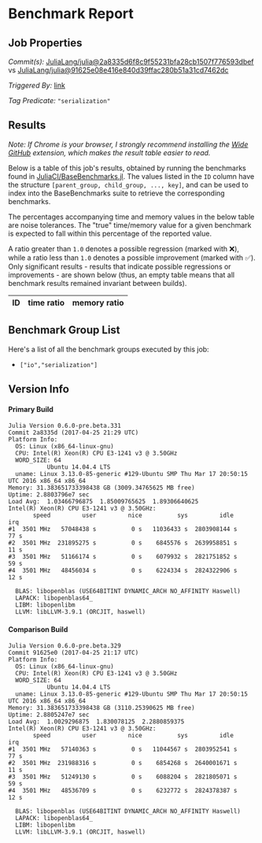 # Benchmark Report

## Job Properties

*Commit(s):* [JuliaLang/julia@2a8335d6f8c9f55231bfa28cb1507f776593dbef](https://github.com/JuliaLang/julia/commit/2a8335d6f8c9f55231bfa28cb1507f776593dbef) vs [JuliaLang/julia@91625e08e416e840d39ffac280b51a31cd7462dc](https://github.com/JuliaLang/julia/commit/91625e08e416e840d39ffac280b51a31cd7462dc)

*Triggered By:* [link](https://github.com/JuliaLang/julia/pull/21552#issuecomment-297173075)

*Tag Predicate:* `"serialization"`

## Results

*Note: If Chrome is your browser, I strongly recommend installing the [Wide GitHub](https://chrome.google.com/webstore/detail/wide-github/kaalofacklcidaampbokdplbklpeldpj?hl=en)
extension, which makes the result table easier to read.*

Below is a table of this job's results, obtained by running the benchmarks found in
[JuliaCI/BaseBenchmarks.jl](https://github.com/JuliaCI/BaseBenchmarks.jl). The values
listed in the `ID` column have the structure `[parent_group, child_group, ..., key]`,
and can be used to index into the BaseBenchmarks suite to retrieve the corresponding
benchmarks.

The percentages accompanying time and memory values in the below table are noise tolerances. The "true"
time/memory value for a given benchmark is expected to fall within this percentage of the reported value.

A ratio greater than `1.0` denotes a possible regression (marked with :x:), while a ratio less
than `1.0` denotes a possible improvement (marked with :white_check_mark:). Only significant results - results
that indicate possible regressions or improvements - are shown below (thus, an empty table means that all
benchmark results remained invariant between builds).

| ID | time ratio | memory ratio |
|----|------------|--------------|

## Benchmark Group List

Here's a list of all the benchmark groups executed by this job:

- `["io","serialization"]`

## Version Info

#### Primary Build

```
Julia Version 0.6.0-pre.beta.331
Commit 2a8335d (2017-04-25 21:29 UTC)
Platform Info:
  OS: Linux (x86_64-linux-gnu)
  CPU: Intel(R) Xeon(R) CPU E3-1241 v3 @ 3.50GHz
  WORD_SIZE: 64
           Ubuntu 14.04.4 LTS
  uname: Linux 3.13.0-85-generic #129-Ubuntu SMP Thu Mar 17 20:50:15 UTC 2016 x86_64 x86_64
Memory: 31.383651733398438 GB (3009.34765625 MB free)
Uptime: 2.8803796e7 sec
Load Avg:  1.03466796875  1.85009765625  1.89306640625
Intel(R) Xeon(R) CPU E3-1241 v3 @ 3.50GHz: 
       speed         user         nice          sys         idle          irq
#1  3501 MHz   57048438 s          0 s   11036433 s  2803908144 s         77 s
#2  3501 MHz  231895275 s          0 s    6845576 s  2639958851 s         11 s
#3  3501 MHz   51166174 s          0 s    6079932 s  2821751852 s         59 s
#4  3501 MHz   48456034 s          0 s    6224334 s  2824322906 s         12 s

  BLAS: libopenblas (USE64BITINT DYNAMIC_ARCH NO_AFFINITY Haswell)
  LAPACK: libopenblas64_
  LIBM: libopenlibm
  LLVM: libLLVM-3.9.1 (ORCJIT, haswell)

```

#### Comparison Build

```
Julia Version 0.6.0-pre.beta.329
Commit 91625e0 (2017-04-25 21:17 UTC)
Platform Info:
  OS: Linux (x86_64-linux-gnu)
  CPU: Intel(R) Xeon(R) CPU E3-1241 v3 @ 3.50GHz
  WORD_SIZE: 64
           Ubuntu 14.04.4 LTS
  uname: Linux 3.13.0-85-generic #129-Ubuntu SMP Thu Mar 17 20:50:15 UTC 2016 x86_64 x86_64
Memory: 31.383651733398438 GB (3110.25390625 MB free)
Uptime: 2.8805247e7 sec
Load Avg:  1.0029296875  1.830078125  2.2880859375
Intel(R) Xeon(R) CPU E3-1241 v3 @ 3.50GHz: 
       speed         user         nice          sys         idle          irq
#1  3501 MHz   57140363 s          0 s   11044567 s  2803952541 s         77 s
#2  3501 MHz  231988316 s          0 s    6854268 s  2640001671 s         11 s
#3  3501 MHz   51249130 s          0 s    6088204 s  2821805071 s         59 s
#4  3501 MHz   48536709 s          0 s    6232772 s  2824378387 s         12 s

  BLAS: libopenblas (USE64BITINT DYNAMIC_ARCH NO_AFFINITY Haswell)
  LAPACK: libopenblas64_
  LIBM: libopenlibm
  LLVM: libLLVM-3.9.1 (ORCJIT, haswell)

```
